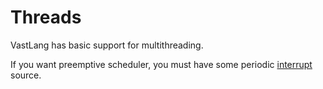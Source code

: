 # Threads

VastLang has basic support for multithreading.

If you want preemptive scheduler, you must have some periodic [interrupt](../interrupts/) source.